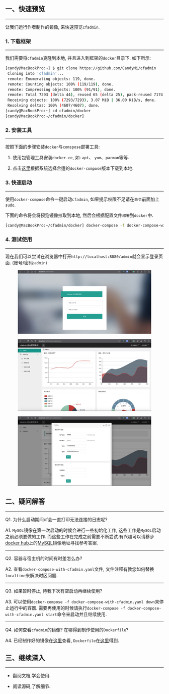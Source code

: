 ## 一、快速预览

---

  让我们运行作者制作的镜像, 来快速预览`cfadmin`.

### 1. 下载框架

---

  我们需要将`cfadmin`克隆到本地, 并且进入到框架的`docker`目录下. 如下所示:

```bash
[candy@MacBookPro:~] $ git clone https://github.com/CandyMi/cfadmin
 Cloning into 'cfadmin'...
 remote: Enumerating objects: 119, done.
 remote: Counting objects: 100% (119/119), done.
 remote: Compressing objects: 100% (91/91), done.
 remote: Total 7293 (delta 44), reused 65 (delta 25), pack-reused 7174
 Receiving objects: 100% (7293/7293), 3.07 MiB | 36.00 KiB/s, done.
 Resolving deltas: 100% (4607/4607), done.
[candy@MacBookPro:~] cd cfadmin/docker
[candy@MacBookPro:~/cfadmin/docker]
```


### 2. 安装工具

---

  按照下面的步骤安装`docker`与`comspose`部署工具:

  1. 使用包管理工具安装`docker-ce`, 如: `apt`、 `yum`、`pacman`等等.

  2. 点击[这里](https://github.com/docker/compose/releases)根据系统选择合适的`docker-compose`版本下载到本地.

### 3. 快速启动

---

  使用`docker-compose`命令一键启动`cfadmin`, 如果提示权限不足请在`命令`前面加上`sudo`.

  下面的命令将会将预览镜像拉取到本地, 然后会根据配置文件`部署`到`docker`中.

```bash
[candy@MacBookPro:~/cfadmin/docker] docker-compose -f docker-compose-with-cfadmin.yaml up
```

### 4. 测试使用

---

现在我们可以尝试在浏览器中打开`http://localhost:8080/admin`就会显示登录页面. (账号/密码:`admin`)
<div>
  <figure style="text-align: center;">
    <img src="images/pre-login.png"></img>
  </figure>
</div>

<div>
  <figure style="text-align: center;">
    <img src="images/pre-dashboard.png"></img>
  </figure>
</div>

<div>
  <figure style="text-align: center;">
    <img src="images/pre-profile.png"></img>
  </figure>
</div>


## 二、疑问解答

---

  Q1. 为什么启动期间cf会一直打印无法连接的日志呢?

  A1. `MySQL`镜像在第一次启动的时候会进行一些初始化工作, 这些工作是`MySQL`启动之前必须要做的工作. 而这些工作在完成之前需要不断尝试.有兴趣可以请移步[docker hub](https://hub.docker.com/)上的[MySQL](https://hub.docker.com/_/mysql)镜像地址寻找参考答案.

---

  Q2. 容器与宿主机的时间有时差怎么办?
  
  A2. 查看`docker-compose-with-cfadmin.yaml`文件, 文件注释有教您如何替换`localtime`来解决时区问题.

---

  Q3. 如果暂时停止, 待我下次有空启动再继续使用?

  A3. 可以使用`docker-compose -f docker-compose-with-cfadmin.yaml down`来停止运行中的容器. 需要再使用的时候请执行`docker-compose -f docker-compose-with-cfadmin.yaml start`命令来启动并且继续使用.

---

  Q4. 如何查看`cfadmin`的镜像? 在哪得到制作使用的`Dockerfile`?

  A4. 已经制作好的镜像在[这里](https://hub.docker.com/r/candymi/cfweb)查看, `Dockerfile`在[这里](https://github.com/CandyMi/cfadmin/blob/master/docker/Dockerfile)得到.

## 三、继续深入

---

  * 翻阅文档,学会使用.

  * 阅读源码,了解细节.